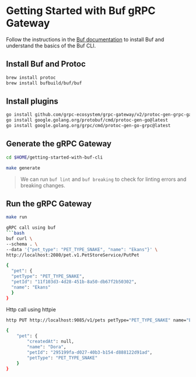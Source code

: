 # Getting Started with Buf gRPC Gateway

Follow the instructions in the [Buf documentation](https://buf.build/docs/tutorials/getting-started-with-buf-cli#fix-lint-failures) to install Buf and understand the basics of the Buf CLI.


## Install Buf and Protoc

```bash
brew install protoc
brew install bufbuild/buf/buf
```

## Install plugins

```bash
go install github.com/grpc-ecosystem/grpc-gateway/v2/protoc-gen-grpc-gateway@latest
go install google.golang.org/protobuf/cmd/protoc-gen-go@latest
go install google.golang.org/grpc/cmd/protoc-gen-go-grpc@latest
```

## Generate the gRPC Gateway

```bash
cd $HOME/getting-started-with-buf-cli
```

```bash
make generate
```

> We can run `buf lint` and `buf breaking` to check for linting errors and breaking changes.



## Run the gRPC Gateway

```bash
make run
```

```bash
gRPC call using buf
```bash
buf curl \
--schema . \
--data '{"pet_type": "PET_TYPE_SNAKE", "name": "Ekans"}' \
http://localhost:2080/pet.v1.PetStoreService/PutPet

{
  "pet": {
  "petType": "PET_TYPE_SNAKE",
  "petId": "11f103d3-4d28-451b-8a50-db67f2b50302",
  "name": "Ekans"
  }
}
```

Http call using httpie
```bash
http PUT http://localhost:9085/v1/pets petType="PET_TYPE_SNAKE" name="Ekans"

{
    "pet": {
        "createdAt": null,
        "name": "Dora",
        "petId": "295199fa-d027-40b3-b154-d888122d91ad",
        "petType": "PET_TYPE_SNAKE"
    }
}
```